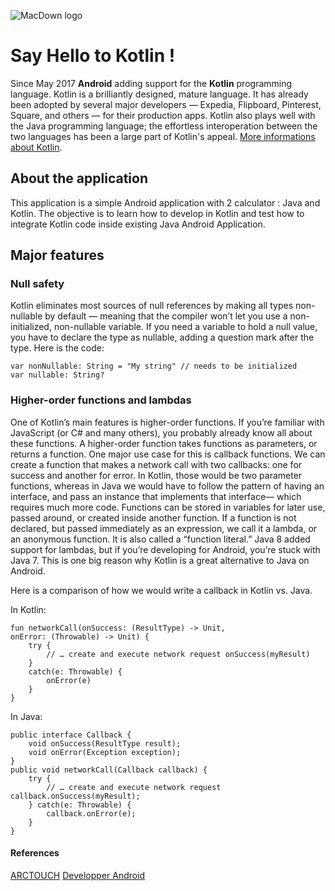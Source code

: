 

![MacDown logo](https://logos-download.com/wp-content/uploads/2016/10/Kotlin_logo_wordmark.png)


# Say Hello to Kotlin !


Since May 2017 **Android** adding support for the **Kotlin** programming language. Kotlin is a brilliantly designed, mature language. It has already been adopted by several major developers — Expedia, Flipboard, Pinterest, Square, and others — for their production apps. Kotlin also plays well with the Java programming language; the effortless interoperation between the two languages has been a large part of Kotlin's appeal. [More informations about Kotlin](https://kotlinlang.org/).


## About the application
This application is a simple Android application with 2 calculator : Java and Kotlin. The objective is to learn how to develop in Kotlin and test how to integrate Kotlin code inside existing Java Android Application.

## Major features

### Null safety

Kotlin eliminates most sources of null references by making all types non-nullable by default — meaning that the compiler won’t let you use a non-initialized, non-nullable variable. If you need a variable to hold a null value, you have to declare the type as nullable, adding a question mark after the type.
Here is the code:

```
var nonNullable: String = "My string" // needs to be initialized 
var nullable: String?
```

### Higher-order functions and lambdas

One of Kotlin’s main features is higher-order functions. If you’re familiar with JavaScript (or C# and many others), you probably already know all about these functions. A higher-order function takes functions as parameters, or returns a function. One major use case for this is callback functions. We can create a function that makes a network call with two callbacks: one for success and another for error. In Kotlin, those would be two parameter functions, whereas in Java we would have to follow the pattern of having an interface, and pass an instance that implements that interface— which requires much more code. Functions can be stored in variables for later use, passed around, or created inside another function. If a function is not declared, but passed immediately as an expression, we call it a lambda, or an anonymous function. It is also called a “function literal.” Java 8 added support for lambdas, but if you’re developing for Android, you’re stuck with Java 7. This is one big reason why Kotlin is a great alternative to Java on Android.

Here is a comparison of how we would write a callback in Kotlin vs. Java.

In Kotlin:

```
fun networkCall(onSuccess: (ResultType) -> Unit,  
onError: (Throwable) -> Unit) { 
	try { 
		// … create and execute network request onSuccess(myResult) 
	} 
	catch(e: Throwable) { 
		onError(e) 
	} 
}
```

In Java:

```
public interface Callback { 
	void onSuccess(ResultType result); 
	void onError(Exception exception); 
} 
public void networkCall(Callback callback) { 
	try { 
		// … create and execute network request callback.onSuccess(myResult); 
	} catch(e: Throwable) { 
		callback.onError(e); 
	} 
}
```

#### References
[ARCTOUCH](https://arctouch.com/blog/kotlin-vs-java/)
[Developper Android](https://developer.android.com/kotlin/index.html)






